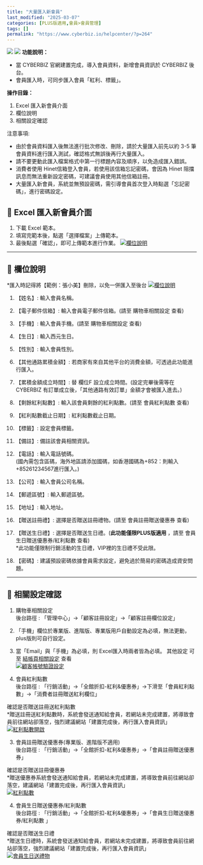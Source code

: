 ```yaml
---
title: "大量匯入新會員"
last_modified: "2025-03-07"
categories: [PLUS版適用,會員>會員管理]
tags: []
permalink: "https://www.cyberbiz.io/helpcenter/?p=264"
---
```


![](https://www.cyberbiz.io/helpcenter/wp-content/uploads/一般版3.png)
![](https://www.cyberbiz.io/helpcenter/wp-content/uploads/PLUS版3.png)
**功能說明：**  

* 當 CYBERBIZ 官網建置完成，導入會員資料，新增會員資訊於 CYBERBIZ 後台。
* 會員匯入時，可同步匯入會員「紅利、標籤」。

**操作目錄：**

1. Excel 匯入新會員介面
2. 欄位說明
3. 相關設定確認

注意事項:  

* 由於會員資料匯入後無法進行批次修改、刪除，請於大量匯入前先以約 3-5 筆會員資料進行匯入測試，確認格式無誤後再行大量匯入。
* 請不要更動此匯入檔案格式中第一行標題內容及順序，以免造成匯入錯誤。
* 消費者使用 Hinet信箱登入會員，若使用該信箱忘記密碼，會因為 Hinet 阻擋訊息而無法重新設定密碼，可建議會員使用其他信箱註冊。
* 大量匯入新會員，系統並無預設密碼，需引導會員首次登入時點選「忘記密碼」，進行密碼設定。



## 📌 Excel 匯入新會員介面



1. 下載 Excel 範本。
2. 填寫完範本後，點選「選擇檔案」上傳範本。
3. 最後點選「確認」，即可上傳範本進行作業。
[![欄位說明](https://www.cyberbiz.io/support/wp-content/uploads/大量匯入會員.png)](https://www.cyberbiz.io/support/wp-content/uploads/大量匯入會員.png)  

* * *

## 📌 欄位說明


*匯入時記得將【範例：張小美】刪除，以免一併匯入至後台  [![欄位說明](https://www.cyberbiz.io/support/wp-content/uploads/大量匯入新會員01.png)](https://www.cyberbiz.io/support/wp-content/uploads/大量匯入新會員01.png)
1. 【姓名】: 輸入會員名稱。


2. 【電子郵件信箱】: 輸入會員電子郵件信箱。(請至 購物車相關設定 查看)


3. 【手機】: 輸入會員手機。(請至 購物車相關設定 查看)


4. 【生日】: 輸入西元生日。


5. 【性別】: 輸入會員性別。


6. 【其他通路累積金額】: 若商家有來自其他平台的消費金額，可透過此功能進行匯入。


7. 【累積金額成立時間】: 替 欄位F 設立成立時間。(設定完畢後需等在 CYBERBIZ 有訂單成立後，「其他通路有效訂單」金額才會被匯入進去。)  


8. 【剩餘紅利點數】: 輸入該會員剩餘的紅利點數。(請至 會員紅利點數 查看)


9. 【紅利點數截止日期】: 紅利點數截止日期。


10. 【標籤】: 設定會員標籤。


11. 【備註】: 備註該會員相關資訊。


12. 【電話】: 輸入電話號碼。  
(國內需包含區碼，海外地區請添加國碼，如香港國碼為+852：則輸入+85261234567進行匯入。)



13. 【公司】: 輸入會員公司名稱。


14. 【郵遞區號】: 輸入郵遞區號。


15. 【地址】: 輸入地址。


16. 【贈送註冊禮】: 選擇是否贈送註冊禮物。(請至 會員註冊贈送優惠券 查看)


17. 【贈送生日禮】: 選擇是否贈送生日禮。(**此功能僅限PLUS版適用** ，請至 會員生日贈送優惠券/紅利點數 查看)  
*此功能僅限制行銷活動的生日禮，VIP裡的生日禮不受此限。


18. 【密碼】: 建議預設密碼依據會員需求設定，避免過於簡易的密碼造成資安問題。


* * *

## 📌 相關設定確認



1. 購物車相關設定  
後台路徑 : 「管理中心」→「顧客註冊設定」→「顧客註冊欄位設定」  


1. 「手機」欄位於專業版、進階版、專業版用戶自動設定為必填，無法更動，plus版則可自行設定。
2. 當「Email」與「手機」為必填，則 Excel匯入時兩者皆為必填。
其他設定 可至 [結帳頁相關設定](https://www.cyberbiz.io/helpcenter/?p=329) 查看  
[![顧客帳號驗證設定](https://www.cyberbiz.io/support/wp-content/uploads/大量匯入會員02.png)](https://www.cyberbiz.io/support/wp-content/uploads/大量匯入會員02.png)



2. 會員紅利點數  
後台路徑 : 「行銷活動」→「全館折扣-紅利&優惠券」→下滑至「會員紅利點數」→「消費者註冊贈送紅利欄位」  

確認是否贈送註冊送紅利點數  
*贈送註冊送紅利點數時，系統會發送通知給會員，若網站未完成建置，將導致會員前往網站卻落空，強烈建議網站「建置完成後，再行匯入會員資訊」 [![紅利點數開啟](https://www.cyberbiz.io/helpcenter/wp-content/uploads/紅利點數-5.png)](https://www.cyberbiz.io/helpcenter/wp-content/uploads/紅利點數-5.png)


3. 會員註冊贈送優惠券(專業版、進階版不適用)  
後台路徑 : 「行銷活動」→「全館折扣-紅利&優惠券」→「會員註冊贈送優惠券」  

確認是否贈送註冊優惠券  
*贈送優惠券系統會發送通知給會員，若網站未完成建置，將導致會員前往網站卻落空，建議網站「建置完成後，再行匯入會員資訊」  
[![紅利點數](https://www.cyberbiz.io/helpcenter/wp-content/uploads/大量匯入新會員08.png)](https://www.cyberbiz.io/helpcenter/wp-content/uploads/大量匯入新會員08.png)



4. 會員生日贈送優惠券/紅利點數   
後台路徑 : 「行銷活動」→「全館折扣-紅利&優惠券」→「會員生日贈送優惠券/紅利點數 」  

確認是否贈送生日禮  
*贈送生日禮時，系統會發送通知給會員，若網站未完成建置，將導致會員前往網站卻落空，強烈建議網站「建置完成後，再行匯入會員資訊」  
[![會員生日送禮物](https://www.cyberbiz.io/support/wp-content/uploads/大量匯入會員05.png)](https://www.cyberbiz.io/support/wp-content/uploads/大量匯入會員05.png)



